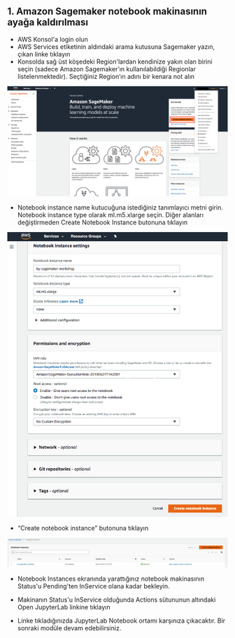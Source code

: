 <a name="head1"></a>
## 1. Amazon Sagemaker notebook makinasının ayağa kaldırılması
+ AWS Konsol'a login olun
+ AWS Services etiketinin aldındaki arama kutusuna Sagemaker yazın, çıkan linke tıklayın
+ Konsolda sağ üst köşedeki Region'lardan kendinize yakın olan birini seçin (sadece Amazon Sagemaker’ın kullanılabildiği Regionlar listelenmektedir). Seçtiğiniz Region’ın adını bir kenara not alın

<img src="images/img001.png" alt="Region" width="700px" />


+ Notebook instance name kutucuğuna istediğiniz tanımlayıcı metni girin. Notebook instance type olarak ml.m5.xlarge seçin. Diğer alanları değiştirmeden Create Notebook Instance butonuna tıklayın

<img src="images/img002.png" alt="Notebook Name" width="700px" />


+ “Create notebook instance” butonuna tıklayın

<img src="images/img003.png" alt="Create Notebook" width="700px" />

+ Notebook Instances ekranında yarattığınız notebook makinasının Status'u Pending'ten InService olana kadar bekleyin.

+ Makinanın Status'u InService olduğunda Actions sütununun altındaki Open JupyterLab linkine tıklayın

+ Linke tıkladığınızda JupyterLab Notebook ortamı karşınıza çıkacaktır. Bir sonraki modüle devam edebilirsiniz.



